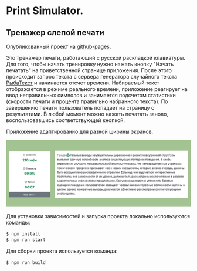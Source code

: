 # Print Simulator.

## Тренажер слепой печати

Опубликованный проект на [github-pages](https://queenarizona.github.io/Print-Simulator/).

Это тренажер печати, работающий с русской раскладкой клавиатуры. Для того, чтобы начать тренировку нужно нажать кнопку "Начать печатать" на приветственной странице приложения. После этого происходит запрос текста с сервера генератора случайного текста [РыбаТекст](https://fish-text.ru) и начинается отсчет времени. Набираемый текст отображается в режиме реального времени, приложение реагирует на ввод неправильных символов и занимается подсчетом статистики (скорости печати и процента правильно набранного текста). По завершению печати пользователь попадает на страницу с результатами. В любой момент можно нажать печатать заново, воспользовавшись соответствующей кнопкой.

Приложение адаптированно для разной ширины экранов.

![](/public/example.png)

Для установки зависимостей и запуска проекта локально используются команды:

```sh
$ npm install
$ npm run start
```

Для сборки проекта используется команда:

```sh
$ npm run build
```
